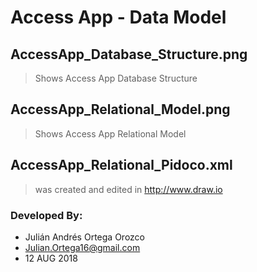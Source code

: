 # Access App - Data Model

## AccessApp_Database_Structure.png
> Shows Access App Database Structure

## AccessApp_Relational_Model.png
> Shows Access App Relational Model

## AccessApp_Relational_Pidoco.xml
> was created and edited in http://www.draw.io

### Developed By:
* Julián Andrés Ortega Orozco
* Julian.Ortega16@gmail.com
* 12 AUG 2018